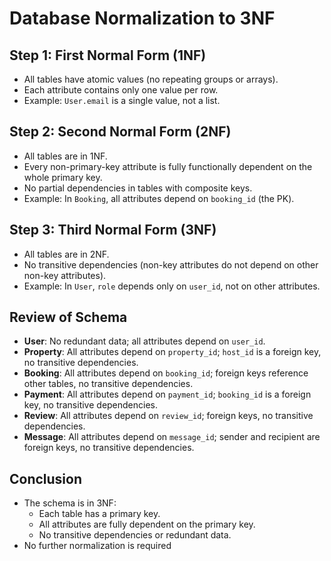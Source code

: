 # Database Normalization to 3NF

## Step 1: First Normal Form (1NF)

- All tables have atomic values (no repeating groups or arrays).
- Each attribute contains only one value per row.
- Example: `User.email` is a single value, not a list.

## Step 2: Second Normal Form (2NF)

- All tables are in 1NF.
- Every non-primary-key attribute is fully functionally dependent on the whole primary key.
- No partial dependencies in tables with composite keys.
- Example: In `Booking`, all attributes depend on `booking_id` (the PK).

## Step 3: Third Normal Form (3NF)

- All tables are in 2NF.
- No transitive dependencies (non-key attributes do not depend on other non-key attributes).
- Example: In `User`, `role` depends only on `user_id`, not on other attributes.

## Review of Schema

- **User**: No redundant data; all attributes depend on `user_id`.
- **Property**: All attributes depend on `property_id`; `host_id` is a foreign key, no transitive dependencies.
- **Booking**: All attributes depend on `booking_id`; foreign keys reference other tables, no transitive dependencies.
- **Payment**: All attributes depend on `payment_id`; `booking_id` is a foreign key, no transitive dependencies.
- **Review**: All attributes depend on `review_id`; foreign keys, no transitive dependencies.
- **Message**: All attributes depend on `message_id`; sender and recipient are foreign keys, no transitive dependencies.

## Conclusion

- The schema is in 3NF:
  - Each table has a primary key.
  - All attributes are fully dependent on the primary key.
  - No transitive dependencies or redundant data.
- No further normalization is required
